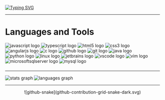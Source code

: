 [![Typing SVG](https://readme-typing-svg.demolab.com?font=Roboto&duration=2000&pause=1000&color=1363DF&center=true&width=435&height=100&lines=Hello+I'm+Patryk+%F0%9F%91%8B;Learning+Web+Developer)](https://git.io/typing-svg)

* * *

###

# Languages and Tools

![javascript logo](https://cdn.jsdelivr.net/gh/devicons/devicon/icons/javascript/javascript-plain.svg) ![typescript logo](https://cdn.jsdelivr.net/gh/devicons/devicon/icons/typescript/typescript-plain.svg) ![html5 logo](https://cdn.jsdelivr.net/gh/devicons/devicon/icons/html5/html5-original.svg) ![css3 logo](https://cdn.jsdelivr.net/gh/devicons/devicon/icons/css3/css3-plain.svg) ![angularjs logo](https://cdn.jsdelivr.net/gh/devicons/devicon/icons/angularjs/angularjs-plain.svg) ![c logo](https://cdn.jsdelivr.net/gh/devicons/devicon/icons/c/c-plain.svg) ![github logo](https://cdn.jsdelivr.net/gh/devicons/devicon/icons/github/github-original.svg) ![git logo](https://cdn.jsdelivr.net/gh/devicons/devicon/icons/git/git-original.svg) ![java logo](https://cdn.jsdelivr.net/gh/devicons/devicon/icons/java/java-original.svg) ![python logo](https://cdn.jsdelivr.net/gh/devicons/devicon/icons/python/python-original.svg) ![linux logo](https://cdn.jsdelivr.net/gh/devicons/devicon/icons/linux/linux-original.svg) ![jetbrains logo](https://cdn.jsdelivr.net/gh/devicons/devicon/icons/jetbrains/jetbrains-original.svg) ![vscode logo](https://cdn.jsdelivr.net/gh/devicons/devicon/icons/vscode/vscode-original.svg) ![vim logo](https://cdn.jsdelivr.net/gh/devicons/devicon/icons/vim/vim-original.svg) ![microsoftsqlserver logo](https://cdn.jsdelivr.net/gh/devicons/devicon/icons/microsoftsqlserver/microsoftsqlserver-plain.svg) ![mysql logo](https://cdn.jsdelivr.net/gh/devicons/devicon/icons/mysql/mysql-plain.svg)

###

* * *

![stats graph](https://github-readme-stats.vercel.app/api?hide_title=true&hide_rank=false&show_icons=true&include_all_commits=true&count_private=true&disable_animations=false&theme=github_dark&locale=en&hide_border=true&username=xMOROx) ![languages graph](https://github-readme-stats.vercel.app/api/top-langs?locale=en&hide_title=false&layout=compact&card_width=320&langs_count=6&theme=github_dark&hide_border=true&username=xMOROx)

* * *

<div align="center"><picture><source media="(prefers-color-scheme: dark)" srcset="github-contribution-grid-snake-dark.svg"> <source media="(prefers-color-scheme: light)" srcset="github-contribution-grid-snake.svg"> ![github-snake](github-contribution-grid-snake-dark.svg)</picture> </div>

###

